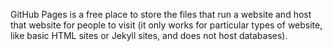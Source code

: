 GitHub Pages is a free place to store the files that run a website and host that website for people to visit (it only works for particular types of website, like basic HTML sites or Jekyll sites, and does not host databases).

